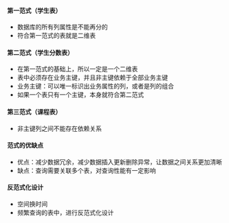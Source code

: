 #### 第一范式（学生表）
* 数据库的所有列属性是不能再分的
* 符合第一范式的表就是二维表

#### 第二范式（学生分数表）
* 在第一范式的基础上，所以一定是一个二维表
* 表中必须存在业务主键，并且非主键依赖于全部业务主键
* 业务主键：可以唯一标识出业务属性的列，或者是列的组合
* 如果一个表只有一个主键，本身就符合第二范式

#### 第三范式（课程表）
* 非主键列之间不能存在依赖关系

#### 范式的优缺点
* 优点：减少数据冗余，减少数据插入更新删除异常，让数据之间关系更加清晰
* 缺点：查询需要关联多个表，对查询性能有一定影响

#### 反范式化设计
* 空间换时间
* 频繁查询的表中，进行反范式化设计
